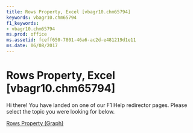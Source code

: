 ```yaml
---
title: Rows Property, Excel [vbagr10.chm65794]
keywords: vbagr10.chm65794
f1_keywords:
- vbagr10.chm65794
ms.prod: office
ms.assetid: fceff650-7801-46a6-ac2d-e481219d1e11
ms.date: 06/08/2017
---
```



# Rows Property, Excel [vbagr10.chm65794]

Hi there! You have landed on one of our F1 Help redirector pages. Please select the topic you were looking for below.

[Rows Property (Graph)](http://msdn.microsoft.com/library/045405b7-3f7c-bcf6-7757-f116ed8d7e37%28Office.15%29.aspx)

